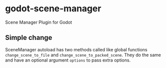 # godot-scene-manager

Scene Manager Plugin for Godot

## Simple change

SceneManager autoload has two methods called like global functions `change_scene_to_file` and `change_scene_to_packed_scene`. They do the same and have an optional argument `options` to pass extra options.